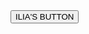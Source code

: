 <html>
    <head>
        <script>
            function click() {
              alert("Assignment complete!");
            }
            </script>
    </head>
    <body>
        <button onclick="clcik()">ILIA'S BUTTON</button>
    </body>
</html>